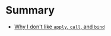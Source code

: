 # Summary

* [Why I don't like `apply`, `call`, and `bind`](why_i_dont_like_`apply`,_`call`,_and_`bind`.md)

